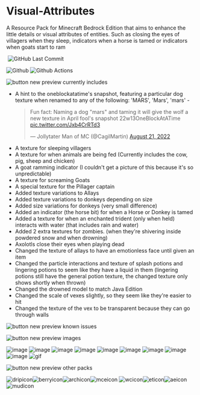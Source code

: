 # Visual-Attributes
A Resource Pack for Minecraft Bedrock Edition that aims to enhance the little details or visual attributes of entities. Such as closing the eyes of villagers when they sleep, indicators when a horse is tamed or indicators when goats start to ram

<img alt="" src="https://img.shields.io/github/repo-size/Plueres/Visual-Attributes" /> <img alt="GitHub Last Commit" src="https://img.shields.io/github/last-commit/Plueres/Visual-Attributes" />

![Github](<https://img.shields.io/badge/GitHub-181717.svg?style=for-the-badge&logo=GitHub&logoColor=white>)
![Github Actions](<https://img.shields.io/badge/GitHub%20Actions-2088FF.svg?style=for-the-badge&logo=GitHub-Actions&logoColor=white>)

![button new preview currently includes](https://user-images.githubusercontent.com/71077562/201954097-792ec979-c54b-4f54-b035-ea5ec13ebd36.png)

- A hint to the oneblockatatime's snapshot, featuring a particular dog texture when renamed to any of the following: 'MARS', 'Mars', 'mars' - <blockquote class="twitter-tweet" data-lang="en" data-dnt="true"><p lang="en" dir="ltr">Fun fact: Naming a dog &quot;mars&quot; and taming it will give the wolf a new texture in April fool&#39;s snapshot 22w13OneBlockAtATime <a href="https://t.co/Jxb4CrRTd3">pic.twitter.com/Jxb4CrRTd3</a></p>&mdash; Jollytater Man of MC (@CagilMartin) <a href="https://twitter.com/CagilMartin/status/1561362367237484545?ref_src=twsrc%5Etfw">August 21, 2022</a></blockquote>
- A texture for sleeping villagers
- A texture for when animals are being fed (Currently includes the cow, pig, sheep and chicken)
- A goat ramming indicator (I couldn't get a picture of this because it's so unpredictable)
- A texture for screaming Goats
- A special texture for the Pillager captain
- Added texture variations to Allays
- Added texture variations to donkeys depending on size
- Added size variations for donkeys (very small difference)
- Added an indicator (the horse bit) for when a Horse or Donkey is tamed
- Added a texture for when an enchanted trident (only when held) interacts with water (that includes rain and water)
- Added 2 extra textures for zombies. (when they're shivering inside powdered snow and when drowning)
- Axolotls close their eyes when playing dead
- Changed the texture of allays to have an emotionless face until given an item
- Changed the particle interactions and texture of splash potions and lingering potions to seem like they have a liquid in them (lingering potions still have the general potion texture, the changed texture only shows shortly when thrown)
- Changed the drowned model to match Java Edition
- Changed the scale of vexes slightly, so they seem like they're easier to hit
- Changed the texture of the vex to be transparent because they can go through walls

![button new preview known issues](https://user-images.githubusercontent.com/71077562/201954116-9ee01a40-189a-41e8-9049-09e6b7e7738b.png)

![button new preview images](https://user-images.githubusercontent.com/71077562/201954131-443f6a6d-e6b6-41e1-b5e7-83cc4f3ebba0.png)

![image](https://user-images.githubusercontent.com/71077562/201958339-df694fe2-1585-48e6-9805-6a874fd8371a.png)
![image](https://user-images.githubusercontent.com/71077562/201958385-6c918829-44dc-44a2-bd36-4c2056e53c40.png)
![image](https://user-images.githubusercontent.com/71077562/201958528-83f52a6a-2214-4ab5-9b3a-925bccc692ed.png)
![image](https://user-images.githubusercontent.com/71077562/201958541-705f1ef7-2f26-4d52-96c9-c526e5635f61.png)
![image](https://user-images.githubusercontent.com/71077562/201958561-2c3904fd-8a15-4731-a45d-5ee2665d0158.png)
![image](https://user-images.githubusercontent.com/71077562/201958565-7dda5872-442e-4133-935f-c27bf48d43b0.png)
![image](https://user-images.githubusercontent.com/71077562/201958580-ff7cdfe7-278f-4ab3-a7a6-a112e1d4db01.png)
![image](https://user-images.githubusercontent.com/71077562/201958588-1b384b4a-ae26-4eb9-8f15-275452a459be.png)
![image](https://user-images.githubusercontent.com/71077562/201958598-c242f27f-7495-4557-9430-a6521ba34589.png)
![gif](https://media.giphy.com/media/cf5tQVM3IrVopoipKk/giphy.gif)

![button new preview other packs](https://user-images.githubusercontent.com/71077562/201954138-edddf8d7-04c1-44ab-b247-d235808d28e4.png)

![dripicon](https://user-images.githubusercontent.com/71077562/201954210-4c4f4262-ee81-415c-9905-532b60bb98de.png)![berryicon](https://user-images.githubusercontent.com/71077562/201954212-5af62aca-d910-4bce-b36b-c14f535fe679.png)![archicon](https://user-images.githubusercontent.com/71077562/201954215-fefcf063-a7e5-4494-8786-45d471eb9371.png)![mceicon](https://user-images.githubusercontent.com/71077562/201954218-0e73e84d-933b-4edb-8bf2-d4b68c8a7d48.png)
![wcicon](https://user-images.githubusercontent.com/71077562/201954222-25383a16-5276-4353-bc1a-caac7200341d.png)![eticon](https://user-images.githubusercontent.com/71077562/201954225-ae723d66-73fc-4197-93f7-1186be9454a5.png)![aeicon](https://user-images.githubusercontent.com/71077562/201954228-29e69f13-c0e6-4dd5-a860-de57034457fa.png)![mudicon](https://user-images.githubusercontent.com/71077562/201954232-89ce65b2-b7e2-427c-b5a6-0d76f9e21909.png)
